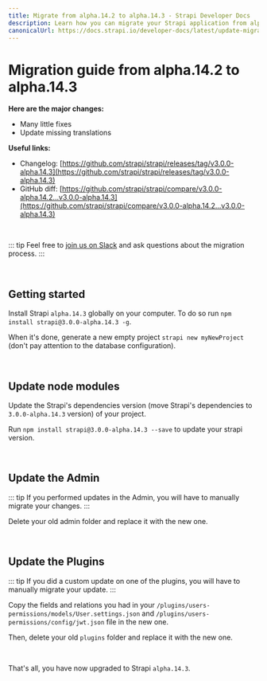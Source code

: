 ```yaml
---
title: Migrate from alpha.14.2 to alpha.14.3 - Strapi Developer Docs
description: Learn how you can migrate your Strapi application from alpha.14.2 to alpha.14.3.
canonicalUrl: https://docs.strapi.io/developer-docs/latest/update-migration-guides/migration-guides/migration-guide-alpha.14.2-to-alpha.14.3.html
---
```


# Migration guide from alpha.14.2 to alpha.14.3

**Here are the major changes:**

- Many little fixes
- Update missing translations

**Useful links:**

- Changelog: [https://github.com/strapi/strapi/releases/tag/v3.0.0-alpha.14.3](https://github.com/strapi/strapi/releases/tag/v3.0.0-alpha.14.3)
- GitHub diff: [https://github.com/strapi/strapi/compare/v3.0.0-alpha.14.2...v3.0.0-alpha.14.3](https://github.com/strapi/strapi/compare/v3.0.0-alpha.14.2...v3.0.0-alpha.14.3)

<br>

::: tip
Feel free to [join us on Slack](http://slack.strapi.io) and ask questions about the migration process.
:::

<br>

## Getting started

Install Strapi `alpha.14.3` globally on your computer. To do so run `npm install strapi@3.0.0-alpha.14.3 -g`.

When it's done, generate a new empty project `strapi new myNewProject` (don't pay attention to the database configuration).

<br>

## Update node modules

Update the Strapi's dependencies version (move Strapi's dependencies to `3.0.0-alpha.14.3` version) of your project.

Run `npm install strapi@3.0.0-alpha.14.3 --save` to update your strapi version.

<br>

## Update the Admin

::: tip
If you performed updates in the Admin, you will have to manually migrate your changes.
:::

Delete your old admin folder and replace it with the new one.

<br>

## Update the Plugins

::: tip
If you did a custom update on one of the plugins, you will have to manually migrate your update.
:::

Copy the fields and relations you had in your `/plugins/users-permissions/models/User.settings.json` and `/plugins/users-permissions/config/jwt.json` file in the new one.

Then, delete your old `plugins` folder and replace it with the new one.

<br>

That's all, you have now upgraded to Strapi `alpha.14.3`.
